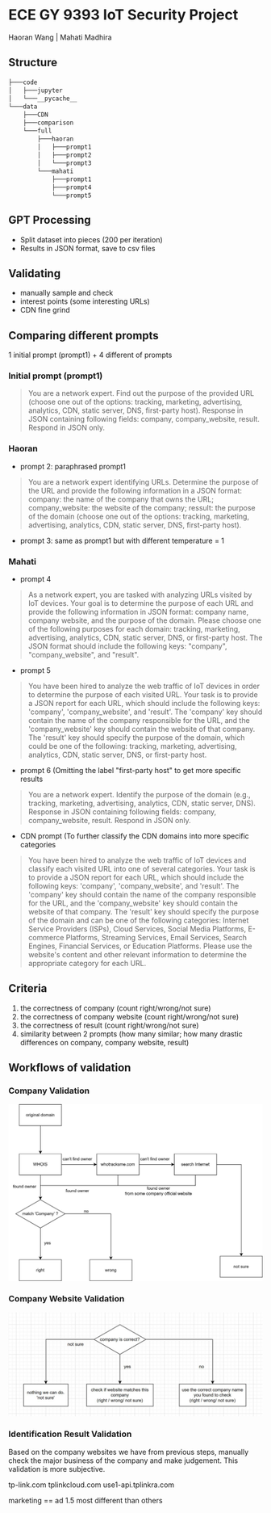 # ECE GY 9393 IoT Security Project
Haoran Wang | Mahati Madhira

## Structure
```
├───code
│   ├───jupyter
│   └───__pycache__
└───data
    ├───CDN
    ├───comparison
    └───full
        ├───haoran
        │   ├───prompt1
        │   ├───prompt2
        │   └───prompt3
        └───mahati
            ├───prompt1
            ├───prompt4
            └───prompt5
```

## GPT Processing
* Split dataset into pieces (200 per iteration)
* Results in JSON format, save to csv files

## Validating
- manually sample and check
- interest points (some interesting URLs)
- CDN fine grind

## Comparing different prompts
1 initial prompt (prompt1) + 4 different of prompts
### Initial prompt (prompt1)
> You are a network expert. Find out the purpose of the provided URL (choose one out of the options: tracking, marketing, advertising, analytics, CDN, static server, DNS, first-party host).  Response in JSON containing following fields: company, company_website, result. Respond in JSON only.
### Haoran
- prompt 2: paraphrased prompt1
> You are a network expert identifying URLs. Determine the purpose of the URL and provide the following information in a JSON format: company: the name of the company that owns the URL; company_website: the website of the company; ressult: the purpose of the domain (choose one out of the options: tracking, marketing, advertising, analytics, CDN, static server, DNS, first-party host).
- prompt 3: same as prompt1 but with different temperature = 1
### Mahati
- prompt 4
> As a network expert, you are tasked with analyzing URLs visited by IoT devices. Your goal is to determine the purpose of each URL and provide the following information in JSON format: company name, company website, and the purpose of the domain. Please choose one of the following purposes for each domain: tracking, marketing, advertising, analytics, CDN, static server, DNS, or first-party host. The JSON format should include the following keys: "company", "company_website", and "result".
- prompt 5
> You have been hired to analyze the web traffic of IoT devices in order to determine the purpose of each visited URL. Your task is to provide a JSON report for each URL, which should include the following keys: 'company', 'company_website', and 'result'. The 'company' key should contain the name of the company responsible for the URL, and the 'company_website' key should contain the website of that company. The 'result' key should specify the purpose of the domain, which could be one of the following: tracking, marketing, advertising, analytics, CDN, static server, DNS, or first-party host.

- prompt 6 (Omitting the label "first-party host" to get more specific results
> You are a network expert. Identify the purpose of the domain (e.g., tracking, marketing, advertising, analytics, CDN, static server, DNS).  Response in JSON containing following fields: company, company_website, result. Respond in JSON only.

- CDN prompt (To further classify the CDN domains into more specific categories
> You have been hired to analyze the web traffic of IoT devices and classify each visited URL into one of several categories. Your task is to provide a JSON report for each URL, which should include the following keys: 'company', 'company_website', and 'result'. The 'company' key should contain the name of the company responsible for the URL, and the 'company_website' key should contain the website of that company. The 'result' key should specify the purpose of the domain and can be one of the following categories: Internet Service Providers (ISPs), Cloud Services, Social Media Platforms, E-commerce Platforms, Streaming Services, Email Services, Search Engines, Financial Services, or Education Platforms. Please use the website's content and other relevant information to determine the appropriate category for each URL.

## Criteria
1. the correctness of company (count right/wrong/not sure)
2. the correctness of company website (count right/wrong/not sure)
3. the correctness of result (count right/wrong/not sure)
4. similarity between 2 prompts (how many similar; how many drastic differences on company, company website, result)

## Workflows of validation
### Company Validation
![Company Validation](./img/company_validation.jpg "Company Validation")
### Company Website Validation
![Company Website Validation](./img/website_validation.jpg "Company Website Validation")
### Identification Result Validation
Based on the company websites we have from previous steps, manually check the major business of the company and make judgement. This validation is more subjective.

tp-link.com
tplinkcloud.com
use1-api.tplinkra.com


marketing == ad
1.5 most different than others
